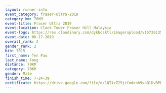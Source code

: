 ```yaml
---
layout: runner-info 
event_category: fraser-ultra-2019 
category_km: 70KM 
event-title: Fraser Ultra 2019 
event-location: Clock Tower Fraser Hill Malaysia 
event-logo: https://res.cloudinary.com/dykbosktl/image/upload/v1573613535/Logo/logo_mfst7w.jpg
event-date: 08-17-2019 
overall_rank: 2
gender_rank: 2
bib: 7015
first_name: Ten Pau
last_name: Fong
distance: 70KM
category: 70KM
gender: Male
finish_time: 7-24-39
certificate: https://drive.google.com/file/d/1QTizZ25jrCndenh9voQlDvBPBd2sYm2v/view?usp=sharing
---
```

